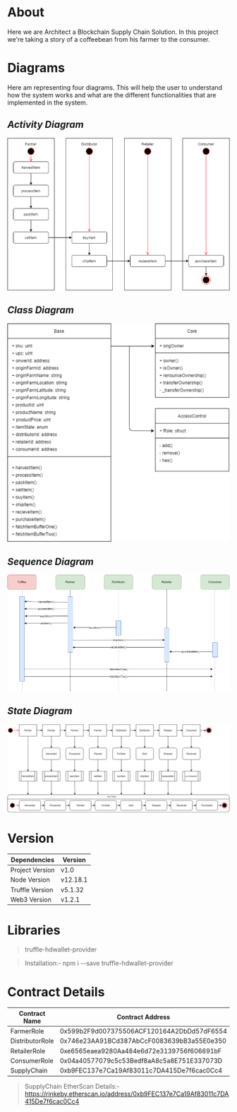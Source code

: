 # About

  Here we are Architect a Blockchain Supply Chain Solution. In this project we're taking a story of a coffeebean from his farmer to the consumer.
  
# Diagrams

   Here am representing four diagrams. This will help the user to understand how the system works and what are the different functionalities that are implemented in the system.

## *Activity Diagram*
 
 ![activity_diagram]( https://github.com/Sreesankar-G-Warrier/BlockchainProjects/blob/master/SupplyChain/Diagrams/Activity%20Diagram.png?raw=true)
 
## *Class Diagram*
 
 ![class_diagram](https://github.com/Sreesankar-G-Warrier/BlockchainProjects/blob/master/SupplyChain/Diagrams/Class%20Diagram.png?raw=true)
 
 ## *Sequence Diagram*
 
  ![sequence_diagram](https://github.com/Sreesankar-G-Warrier/BlockchainProjects/blob/master/SupplyChain/Diagrams/Sequence%20Diagram.png?raw=true)
  
 ## *State Diagram*
 
  ![state_diagram](https://github.com/Sreesankar-G-Warrier/BlockchainProjects/blob/master/SupplyChain/Diagrams/State%20Diagram%20(1).png?raw=true)
  
# Version

 |  Dependencies   |  Version  | 
 |-----------------|-----------|
 | Project Version |  v1.0     | 
 | Node Version    |  v12.18.1 |
 | Truffle Version |  v5.1.32  |
 | Web3 Version    |  v1.2.1   |
 
# Libraries
   
 >truffle-hdwallet-provider
   
 >Installation:- npm i --save truffle-hdwallet-provider
   
# Contract Details

 |  Contract Name  |               Contract Address               |
 | --------------- | -------------------------------------------- |
 | FarmerRole      |  0x599b2F9d007375506ACF120164A2DbDd57dF6554  |
 | DistributorRole |  0x746e23AA91BCd387AbCcF0083639bB3a55E0e350  |
 | RetailerRole    |  0xe6565eaea9280Aa484e6d72e3139756f606691bF  |
 | ConsumerRole    |  0x04a40577079c5c53Bedf8aA8c5a8E751E337073D  |
 | SupplyChain     |  0xb9FEC137e7Ca19Af83011c7DA415De7f6cac0Cc4  |
 
 >SupplyChain EtherScan Details:- https://rinkeby.etherscan.io/address/0xb9FEC137e7Ca19Af83011c7DA415De7f6cac0Cc4

